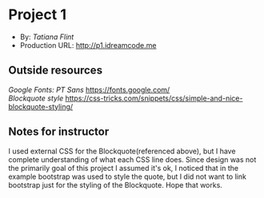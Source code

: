 # Project 1
+ By: *Tatiana Flint*
+ Production URL: <http://p1.idreamcode.me>

## Outside resources
*Google Fonts: PT Sans* <https://fonts.google.com/>  
*Blockquote style* <https://css-tricks.com/snippets/css/simple-and-nice-blockquote-styling/>


## Notes for instructor
I used external CSS for the Blockquote(referenced above), but I have complete understanding of what each CSS line does. Since design was not the primarily goal of this project I assumed it's ok, I noticed that in the example bootstrap was used to style the quote, but I did not want to link bootstrap just for the styling of the Blockquote. Hope that works.
